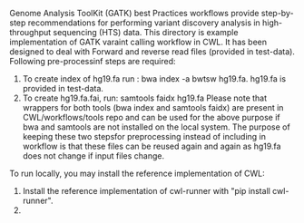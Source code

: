 Genome Analysis ToolKit (GATK) best Practices workflows provide step-by-step recommendations for performing variant discovery analysis in high-throughput sequencing (HTS) data. This directory is example implementation of GATK varaint calling workflow in CWL. It has been designed to deal with Forward and reverse read files (provided in test-data). 
Following pre-processinf steps are required: 
1. To create index of hg19.fa run : bwa index -a bwtsw hg19.fa. hg19.fa is provided in test-data. 
2. To create hg19.fa.fai, run: samtools faidx hg19.fa
Please note that wrappers for both tools (bwa index and samtools faidx) are present in CWL/workflows/tools repo and can be used for the above purpose if bwa and samtools are not installed on the local system. 
The purpose of keeping these two stepsfor preprocessing instead of including in workflow is that these files can be reused again and again as hg19.fa does not change if input files change. 

To run locally, you may install the reference implementation of CWL:

1. Install the reference implementation of cwl-runner with  "pip install cwl-runner".
2. 
